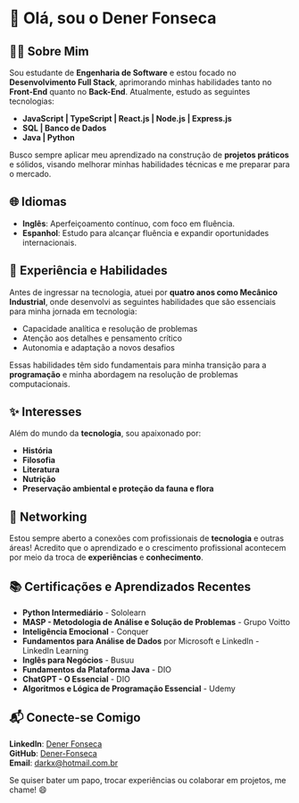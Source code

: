 # 👋 Olá, sou o Dener Fonseca

## 🧑‍💻 Sobre Mim
Sou estudante de **Engenharia de Software** e estou focado no **Desenvolvimento Full Stack**, aprimorando minhas habilidades tanto no **Front-End** quanto no **Back-End**. Atualmente, estudo as seguintes tecnologias:

- **JavaScript | TypeScript | React.js | Node.js | Express.js**
- **SQL | Banco de Dados**
- **Java | Python**

Busco sempre aplicar meu aprendizado na construção de **projetos práticos** e sólidos, visando melhorar minhas habilidades técnicas e me preparar para o mercado.

## 🌐 Idiomas
- **Inglês**: Aperfeiçoamento contínuo, com foco em fluência.
- **Espanhol**: Estudo para alcançar fluência e expandir oportunidades internacionais.

## 🔧 Experiência e Habilidades
Antes de ingressar na tecnologia, atuei por **quatro anos como Mecânico Industrial**, onde desenvolvi as seguintes habilidades que são essenciais para minha jornada em tecnologia:

- Capacidade analítica e resolução de problemas
- Atenção aos detalhes e pensamento crítico
- Autonomia e adaptação a novos desafios

Essas habilidades têm sido fundamentais para minha transição para a **programação** e minha abordagem na resolução de problemas computacionais.

## ✨ Interesses
Além do mundo da **tecnologia**, sou apaixonado por:

- **História**
- **Filosofia**
- **Literatura**
- **Nutrição**
- **Preservação ambiental e proteção da fauna e flora**

## 💬 Networking
Estou sempre aberto a conexões com profissionais de **tecnologia** e outras áreas! Acredito que o aprendizado e o crescimento profissional acontecem por meio da troca de **experiências** e **conhecimento**.

## 📚 Certificações e Aprendizados Recentes
- **Python Intermediário** - Sololearn
- **MASP - Metodologia de Análise e Solução de Problemas** - Grupo Voitto
- **Inteligência Emocional** - Conquer
- **Fundamentos para Análise de Dados** por Microsoft e LinkedIn - LinkedIn Learning
- **Inglês para Negócios** - Busuu
- **Fundamentos da Plataforma Java** - DIO
- **ChatGPT - O Essencial** - DIO
- **Algoritmos e Lógica de Programação Essencial** - Udemy

## 📬 Conecte-se Comigo
**LinkedIn**: [Dener Fonseca](https://www.linkedin.com/in/dener-fonseca)  
**GitHub**: [Dener-Fonseca](https://github.com/Dener-Fonseca)  
**Email**: [darkx@hotmail.com.br](mailto:darkx@hotmail.com.br)

Se quiser bater um papo, trocar experiências ou colaborar em projetos, me chame! 😄
